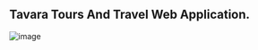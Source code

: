 ## Tavara Tours And Travel Web Application. 
![image](https://github.com/user-attachments/assets/c2513782-47b8-405e-878b-db8d3f5c24db)


